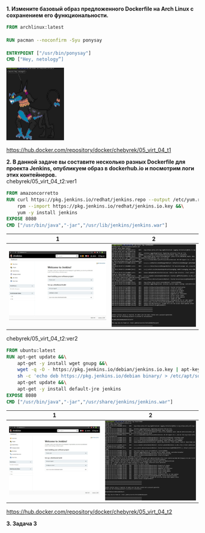 **1. Измените базовый образ предложенного Dockerfile на Arch Linux c сохранением его функциональности.**  
```Dockerfile
FROM archlinux:latest
 
RUN pacman --noconfirm -Syu ponysay

ENTRYPOINT ["/usr/bin/ponysay"]
CMD ["Hey, netology”]
```
<img src="/homework/img/05-virt-04-t1.jpg" width=30%> 

https://hub.docker.com/repository/docker/chebyrek/05_virt_04_t1

**2. В данной задаче вы составите несколько разных Dockerfile для проекта Jenkins, опубликуем образ в dockerhub.io и посмотрим логи этих контейнеров.**  
chebyrek/05_virt_04_t2:ver1
```dockerfile
FROM amazoncorretto
RUN curl https://pkg.jenkins.io/redhat/jenkins.repo --output /etc/yum.repos.d/jenkins.repo &&\
    rpm --import https://pkg.jenkins.io/redhat/jenkins.io.key &&\
    yum -y install jenkins
EXPOSE 8080
CMD ["/usr/bin/java","-jar","/usr/lib/jenkins/jenkins.war"]
```
1|2
-----------------------|--------------------------------
<img src="/homework/img/05_virt_04_t2_amz_jen.jpg" width=100%> | <img src="/homework/img/05_virt_04_t2_amz_log.jpg" width=100%>  

chebyrek/05_virt_04_t2:ver2
```dockerfile
FROM ubuntu:latest
RUN apt-get update &&\
    apt-get -y install wget gnupg &&\
    wget -q -O - https://pkg.jenkins.io/debian/jenkins.io.key | apt-key add - &&\
    sh -c 'echo deb https://pkg.jenkins.io/debian binary/ > /etc/apt/sources.list.d/jenkins.list' &&\
    apt-get update &&\
    apt-get -y install default-jre jenkins
EXPOSE 8080
CMD ["/usr/bin/java","-jar","/usr/share/jenkins/jenkins.war"]
```

1|2
-----------------------|--------------------------------
<img src="/homework/img/05_virt_04_t2_ubnt_jen.jpg" width=100%> | <img src="/homework/img/05_virt_04_t2_ubnt_log.jpg" width=100%>  


https://hub.docker.com/repository/docker/chebyrek/05_virt_04_t2

**3. Задача 3**  
